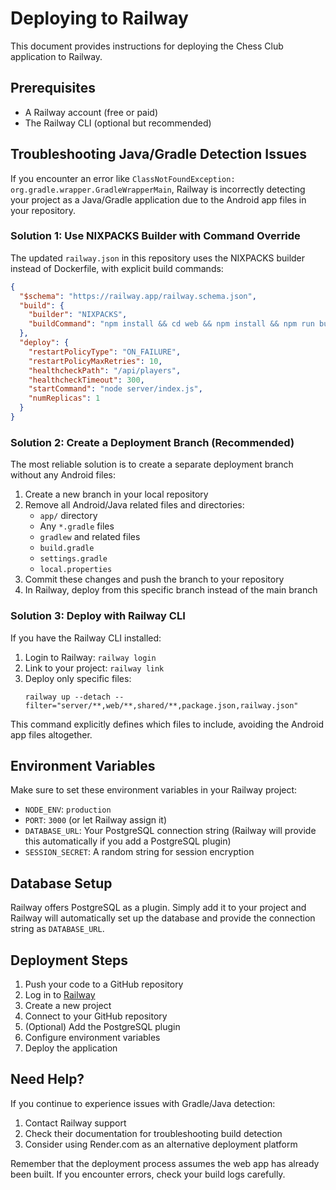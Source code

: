# Deploying to Railway

This document provides instructions for deploying the Chess Club application to Railway.

## Prerequisites

- A Railway account (free or paid)
- The Railway CLI (optional but recommended)

## Troubleshooting Java/Gradle Detection Issues

If you encounter an error like `ClassNotFoundException: org.gradle.wrapper.GradleWrapperMain`, Railway is incorrectly detecting your project as a Java/Gradle application due to the Android app files in your repository.

### Solution 1: Use NIXPACKS Builder with Command Override

The updated `railway.json` in this repository uses the NIXPACKS builder instead of Dockerfile, with explicit build commands:

```json
{
  "$schema": "https://railway.app/railway.schema.json",
  "build": {
    "builder": "NIXPACKS",
    "buildCommand": "npm install && cd web && npm install && npm run build"
  },
  "deploy": {
    "restartPolicyType": "ON_FAILURE",
    "restartPolicyMaxRetries": 10,
    "healthcheckPath": "/api/players",
    "healthcheckTimeout": 300,
    "startCommand": "node server/index.js",
    "numReplicas": 1
  }
}
```

### Solution 2: Create a Deployment Branch (Recommended)

The most reliable solution is to create a separate deployment branch without any Android files:

1. Create a new branch in your local repository
2. Remove all Android/Java related files and directories:
   - `app/` directory
   - Any `*.gradle` files
   - `gradlew` and related files
   - `build.gradle`
   - `settings.gradle`
   - `local.properties`
3. Commit these changes and push the branch to your repository
4. In Railway, deploy from this specific branch instead of the main branch

### Solution 3: Deploy with Railway CLI

If you have the Railway CLI installed:

1. Login to Railway: `railway login`
2. Link to your project: `railway link`
3. Deploy only specific files:
   ```
   railway up --detach --filter="server/**,web/**,shared/**,package.json,railway.json"
   ```

This command explicitly defines which files to include, avoiding the Android app files altogether.

## Environment Variables

Make sure to set these environment variables in your Railway project:

- `NODE_ENV`: `production`
- `PORT`: `3000` (or let Railway assign it)
- `DATABASE_URL`: Your PostgreSQL connection string (Railway will provide this automatically if you add a PostgreSQL plugin)
- `SESSION_SECRET`: A random string for session encryption

## Database Setup

Railway offers PostgreSQL as a plugin. Simply add it to your project and Railway will automatically set up the database and provide the connection string as `DATABASE_URL`.

## Deployment Steps

1. Push your code to a GitHub repository
2. Log in to [Railway](https://railway.app/)
3. Create a new project
4. Connect to your GitHub repository
5. (Optional) Add the PostgreSQL plugin
6. Configure environment variables
7. Deploy the application

## Need Help?

If you continue to experience issues with Gradle/Java detection:

1. Contact Railway support
2. Check their documentation for troubleshooting build detection
3. Consider using Render.com as an alternative deployment platform

Remember that the deployment process assumes the web app has already been built. If you encounter errors, check your build logs carefully.
